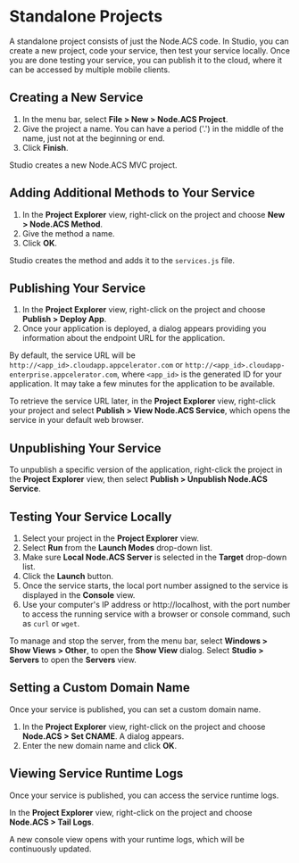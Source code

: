 # Standalone Projects

A standalone project consists of just the Node.ACS code. In Studio, you can create a new project,
code your service, then test your service locally.  Once you are done testing your service,
you can publish it to the cloud, where it can be accessed by multiple mobile clients.

## Creating a New Service

  1. In the menu bar, select **File > New > Node.ACS Project**.
  2. Give the project a name. You can have a period ('.') in the middle of the name,
     just not at the beginning or end.
  3. Click **Finish**.

Studio creates a new Node.ACS MVC project.

## Adding Additional Methods to Your Service

  1. In the **Project Explorer** view, right-click on the project and choose **New > Node.ACS Method**.
  2. Give the method a name.
  3. Click **OK**.

Studio creates the method and adds it to the `services.js` file.

## Publishing Your Service

  1. In the **Project Explorer** view, right-click on the project and choose **Publish > Deploy App**.
  2. Once your application is deployed, a dialog appears providing you information about the
     endpoint URL for the application.

By default, the service URL will be `http://<app_id>.cloudapp.appcelerator.com` or
`http://<app_id>.cloudapp-enterprise.appcelerator.com`, where `<app_id>` is the
generated ID for your application. It may take a few minutes for the application to be available.

To retrieve the service URL later, in the **Project Explorer** view, right-click your project
and select **Publish > View Node.ACS Service**, which opens the service in your default web browser.

## Unpublishing Your Service

To unpublish a specific version of the application, right-click the project in the **Project Explorer** view,
then select **Publish > Unpublish Node.ACS Service**.

## Testing Your Service Locally

  1. Select your project in the **Project Explorer** view.
  2. Select **Run** from the **Launch Modes** drop-down list.
  3. Make sure **Local Node.ACS Server** is selected in the **Target** drop-down list.
  4. Click the **Launch** button.
  5. Once the service starts, the local port number assigned to the service is displayed
     in the **Console** view.
  6. Use your computer's IP address or http://localhost, with the port number to
     access the running service with a browser or console command, such as `curl` or `wget`.

To manage and stop the server, from the menu bar, select **Windows > Show Views > Other**, to open
the **Show View** dialog.  Select **Studio > Servers** to open the **Servers** view.

## Setting a Custom Domain Name

Once your service is published, you can set a custom domain name.

  1. In the **Project Explorer** view, right-click on the project and choose **Node.ACS > Set CNAME**. A dialog appears.
  2. Enter the new domain name and click **OK**.

## Viewing Service Runtime Logs

Once your service is published, you can access the service runtime logs.

In the **Project Explorer** view, right-click on the project and choose **Node.ACS > Tail Logs**.

A new console view opens with your runtime logs, which will be continuously updated.
